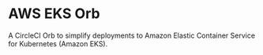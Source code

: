 # AWS EKS Orb

A CircleCI Orb to simplify deployments to Amazon Elastic Container Service for Kubernetes (Amazon EKS).